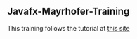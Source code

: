 ## Javafx-Mayrhofer-Training
This training follows the tutorial at [this site](http://code.makery.ch/library/javafx-8-tutorial/part1/)
